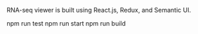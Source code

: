 RNA-seq viewer is built using React.js, Redux, and Semantic UI.


npm run test
npm run start
npm run build
